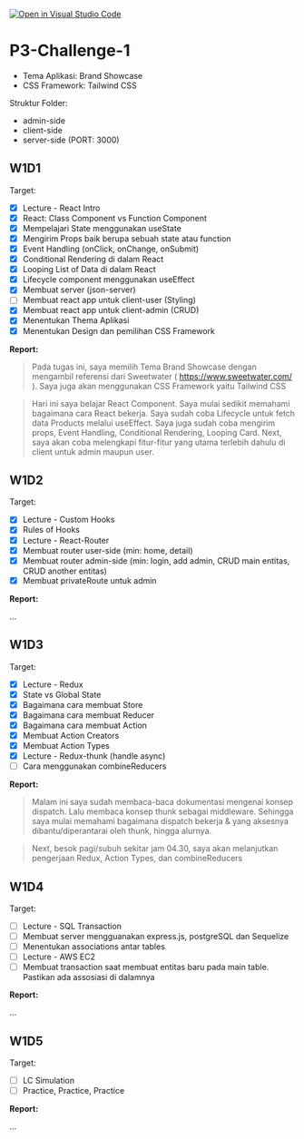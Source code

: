 [![Open in Visual Studio Code](https://classroom.github.com/assets/open-in-vscode-718a45dd9cf7e7f842a935f5ebbe5719a5e09af4491e668f4dbf3b35d5cca122.svg)](https://classroom.github.com/online_ide?assignment_repo_id=11527062&assignment_repo_type=AssignmentRepo)
# P3-Challenge-1

- Tema Aplikasi: Brand Showcase
- CSS Framework: Tailwind CSS

Struktur Folder:

- admin-side
- client-side
- server-side (PORT: 3000)

## W1D1

Target:

- [x] Lecture - React Intro
- [x] React: Class Component vs Function Component
- [x] Mempelajari State menggunakan useState
- [x] Mengirim Props baik berupa sebuah state atau function
- [x] Event Handling (onClick, onChange, onSubmit)
- [x] Conditional Rendering di dalam React
- [x] Looping List of Data di dalam React
- [x] Lifecycle component menggunakan useEffect
- [x] Membuat server (json-server)
- [ ] Membuat react app untuk client-user (Styling)
- [x] Membuat react app untuk client-admin (CRUD)
- [x] Menentukan Thema Aplikasi
- [x] Menentukan Design dan pemilihan CSS Framework

**Report:**

> Pada tugas ini, saya memilih Tema Brand Showcase dengan mengambil referensi dari Sweetwater ( https://www.sweetwater.com/ ). 
Saya juga akan menggunakan CSS Framework yaitu Tailwind CSS

> Hari ini saya belajar React Component. Saya mulai sedikit memahami bagaimana cara React bekerja. 
Saya sudah coba Lifecycle untuk fetch data Products melalui useEffect. Saya juga sudah coba mengirim props, Event Handling, Conditional Rendering, Looping Card. Next, saya akan coba melengkapi fitur-fitur yang utama terlebih dahulu di client untuk admin maupun user.

## W1D2

Target:

- [x] Lecture - Custom Hooks
- [x] Rules of Hooks
- [x] Lecture - React-Router
- [x] Membuat router user-side (min: home, detail)
- [x] Membuat router admin-side (min: login, add admin, CRUD main entitas, CRUD another entitas)
- [x] Membuat privateRoute untuk admin

**Report:**

...

## W1D3

Target:

- [x] Lecture - Redux
- [x] State vs Global State
- [x] Bagaimana cara membuat Store
- [x] Bagaimana cara membuat Reducer
- [x] Bagaimana cara membuat Action
- [x] Membuat Action Creators
- [x] Membuat Action Types
- [x] Lecture - Redux-thunk (handle async)
- [ ] Cara menggunakan combineReducers

**Report:**

> Malam ini saya sudah membaca-baca dokumentasi mengenai konsep dispatch. Lalu membaca konsep thunk sebagai middleware.
Sehingga saya mulai memahami bagaimana dispatch bekerja & yang aksesnya dibantu/diperantarai oleh thunk, hingga alurnya.

> Next, besok pagi/subuh sekitar jam 04.30, saya akan melanjutkan pengerjaan Redux, Action Types, dan combineReducers

## W1D4

Target:

- [ ] Lecture - SQL Transaction
- [ ] Membuat server mengguanakan express.js, postgreSQL dan Sequelize
- [ ] Menentukan associations antar tables
- [ ] Lecture - AWS EC2
- [ ] Membuat transaction saat membuat entitas baru pada main table. Pastikan ada assosiasi di dalamnya

**Report:**

...

## W1D5

Target:

- [ ] LC Simulation
- [ ] Practice, Practice, Practice

**Report:**

...
